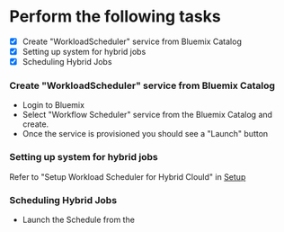 
# Perform the following tasks
- [x] Create "WorkloadScheduler" service from Bluemix Catalog
- [x] Setting up system for hybrid jobs
- [x] Scheduling Hybrid Jobs

### Create "WorkloadScheduler" service from Bluemix Catalog
- Login to Bluemix
- Select "Workflow Scheduler" service from the Bluemix Catalog and create.
- Once the service is provisioned you should see a "Launch" button

### Setting up system for hybrid jobs
Refer to "Setup Workload Scheduler for Hybrid Clould" in [Setup](https://github.com/arunwagle/DemoRepo/blob/master/clients/Mizuho/Reporting/setupdoc.md)

### Scheduling Hybrid Jobs
- Launch the Schedule from the 
